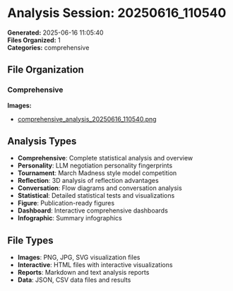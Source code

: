 # Analysis Session: 20250616_110540

**Generated:** 2025-06-16 11:05:40  
**Files Organized:** 1  
**Categories:** comprehensive

## File Organization

### Comprehensive

**Images:**
- [comprehensive_analysis_20250616_110540.png](./comprehensive/images/comprehensive_analysis_20250616_110540.png)


## Analysis Types

- **Comprehensive**: Complete statistical analysis and overview
- **Personality**: LLM negotiation personality fingerprints
- **Tournament**: March Madness style model competition
- **Reflection**: 3D analysis of reflection advantages
- **Conversation**: Flow diagrams and conversation analysis
- **Statistical**: Detailed statistical tests and visualizations
- **Figure**: Publication-ready figures
- **Dashboard**: Interactive comprehensive dashboards
- **Infographic**: Summary infographics

## File Types

- **Images**: PNG, JPG, SVG visualization files
- **Interactive**: HTML files with interactive visualizations
- **Reports**: Markdown and text analysis reports
- **Data**: JSON, CSV data files and results
